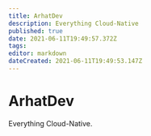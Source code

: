 ```yaml
---
title: ArhatDev
description: Everything Cloud-Native
published: true
date: 2021-06-11T19:49:57.372Z
tags: 
editor: markdown
dateCreated: 2021-06-11T19:49:53.147Z
---
```


# ArhatDev

Everything Cloud-Native.